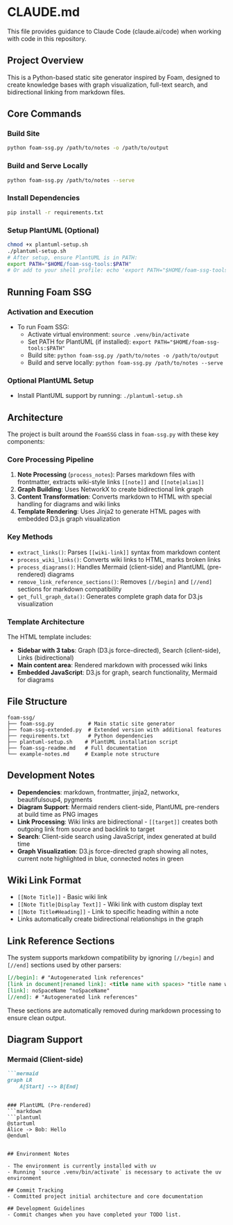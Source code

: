 # CLAUDE.md

This file provides guidance to Claude Code (claude.ai/code) when working with code in this repository.

## Project Overview

This is a Python-based static site generator inspired by Foam, designed to create knowledge bases with graph visualization, full-text search, and bidirectional linking from markdown files.

## Core Commands

### Build Site
```bash
python foam-ssg.py /path/to/notes -o /path/to/output
```

### Build and Serve Locally
```bash
python foam-ssg.py /path/to/notes --serve
```

### Install Dependencies
```bash
pip install -r requirements.txt
```

### Setup PlantUML (Optional)
```bash
chmod +x plantuml-setup.sh
./plantuml-setup.sh
# After setup, ensure PlantUML is in PATH:
export PATH="$HOME/foam-ssg-tools:$PATH"
# Or add to your shell profile: echo 'export PATH="$HOME/foam-ssg-tools:$PATH"' >> ~/.bashrc
```

## Running Foam SSG

### Activation and Execution
- To run Foam SSG:
  - Activate virtual environment: `source .venv/bin/activate`
  - Set PATH for PlantUML (if installed): `export PATH="$HOME/foam-ssg-tools:$PATH"`
  - Build site: `python foam-ssg.py /path/to/notes -o /path/to/output`
  - Build and serve locally: `python foam-ssg.py /path/to/notes --serve`

### Optional PlantUML Setup
- Install PlantUML support by running: `./plantuml-setup.sh`

## Architecture

The project is built around the `FoamSSG` class in `foam-ssg.py` with these key components:

### Core Processing Pipeline
1. **Note Processing** (`process_notes`): Parses markdown files with frontmatter, extracts wiki-style links `[[note]]` and `[[note|alias]]`
2. **Graph Building**: Uses NetworkX to create bidirectional link graph
3. **Content Transformation**: Converts markdown to HTML with special handling for diagrams and wiki links
4. **Template Rendering**: Uses Jinja2 to generate HTML pages with embedded D3.js graph visualization

### Key Methods
- `extract_links()`: Parses `[[wiki-link]]` syntax from markdown content
- `process_wiki_links()`: Converts wiki links to HTML, marks broken links
- `process_diagrams()`: Handles Mermaid (client-side) and PlantUML (pre-rendered) diagrams
- `remove_link_reference_sections()`: Removes `[//begin]` and `[//end]` sections for markdown compatibility
- `get_full_graph_data()`: Generates complete graph data for D3.js visualization

### Template Architecture
The HTML template includes:
- **Sidebar with 3 tabs**: Graph (D3.js force-directed), Search (client-side), Links (bidirectional)
- **Main content area**: Rendered markdown with processed wiki links
- **Embedded JavaScript**: D3.js for graph, search functionality, Mermaid for diagrams

## File Structure

```
foam-ssg/
├── foam-ssg.py           # Main static site generator
├── foam-ssg-extended.py  # Extended version with additional features
├── requirements.txt      # Python dependencies
├── plantuml-setup.sh    # PlantUML installation script
├── foam-ssg-readme.md   # Full documentation
└── example-notes.md     # Example note structure
```

## Development Notes

- **Dependencies**: markdown, frontmatter, jinja2, networkx, beautifulsoup4, pygments
- **Diagram Support**: Mermaid renders client-side, PlantUML pre-renders at build time as PNG images
- **Link Processing**: Wiki links are bidirectional - `[[target]]` creates both outgoing link from source and backlink to target
- **Search**: Client-side search using JavaScript, index generated at build time
- **Graph Visualization**: D3.js force-directed graph showing all notes, current note highlighted in blue, connected notes in green

## Wiki Link Format

- `[[Note Title]]` - Basic wiki link
- `[[Note Title|Display Text]]` - Wiki link with custom display text
- `[[Note Title#Heading]]` - Link to specific heading within a note
- Links automatically create bidirectional relationships in the graph

## Link Reference Sections

The system supports markdown compatibility by ignoring `[//begin]` and `[//end]` sections used by other parsers:

```markdown
[//begin]: # "Autogenerated link references"
[link in document|renamed link]: <title name with spaces> "title name with spaces"
[link]: noSpaceName "noSpaceName"
[//end]: # "Autogenerated link references"
```

These sections are automatically removed during markdown processing to ensure clean output.

## Diagram Support

### Mermaid (Client-side)
```markdown
```mermaid
graph LR
    A[Start] --> B[End]
```
```

### PlantUML (Pre-rendered)
```markdown
```plantuml
@startuml
Alice -> Bob: Hello
@enduml
```
```

## Environment Notes

- The environment is currently installed with uv
- Running `source .venv/bin/activate` is necessary to activate the uv environment

## Commit Tracking
- Committed project initial architecture and core documentation

## Development Guidelines
- Commit changes when you have completed your TODO list.